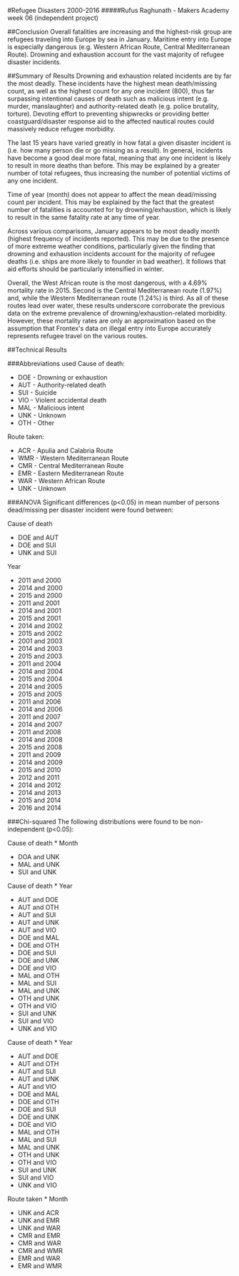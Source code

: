 #Refugee Disasters 2000-2016
#####Rufus Raghunath - Makers Academy week 06 (independent project)


##Conclusion
Overall fatalities are increasing and the highest-risk group are refugees traveling into Europe by sea in January. Maritime entry into Europe is especially dangerous (e.g. Western African Route, Central Mediterranean Route). Drowning and exhaustion account for the vast majority of refugee disaster incidents.

##Summary of Results
Drowning and exhaustion related incidents are by far the most deadly. These incidents have the highest mean death/missing count, as well as the highest count for any one incident (800), thus far surpassing intentional causes of death such as malicious intent (e.g. murder, manslaughter) and authority-related death (e.g. police brutality, torture). Devoting effort to preventing shipwrecks or providing better coastguard/disaster response aid to the affected nautical routes could massively reduce refugee morbidity.

The last 15 years have varied greatly in how fatal a given disaster incident is (i.e. how many person die or go missing as a result). In general, incidents have become a good deal more fatal, meaning that any one incident is likely to result in more deaths than before. This may be explained by a greater number of total refugees, thus increasing the number of potential victims of any one incident.

Time of year (month) does not appear to affect the mean dead/missing count per incident. This may be explained by the fact that the greatest number of fatalities is accounted for by drowning/exhaustion, which is likely to result in the same fatality rate at any time of year.

Across various comparisons, January appears to be most deadly month (highest frequency of incidents reported). This may be due to the presence of more extreme weather conditions, particularly given the finding that drowning and exhaustion incidents account for the majority of refugee deaths (i.e. ships are more likely to founder in bad weather). It follows that aid efforts should be particularly intensified in winter.

Overall, the West African route is the most dangerous, with a 4.69% mortality rate in 2015. Second is the Central Mediterranean route (1.97%) and, while the Western Mediterranean route (1.24%) is third. As all of these routes lead over water, these results underscore corroborate the previous data on the extreme prevalence of drowning/exhaustion-related morbidity. However, these mortality rates are only an approximation based on the assumption that Frontex's data on illegal entry into Europe accurately represents refugee travel on the various routes.


##Technical Results

###Abbreviations used
Cause of death:

- DOE - Drowning or exhaustion
- AUT - Authority-related death
- SUI - Suicide
- VIO - Violent accidental death
- MAL - Malicious intent
- UNK - Unknown
- OTH - Other

Route taken:

- ACR - Apulia and Calabria Route
- WMR - Western Mediterranean Route
- CMR - Central Mediterranean Route
- EMR - Eastern Mediterranean Route
- WAR - Western African Route
- UNK - Unknown


###ANOVA
Significant differences (p<0.05) in mean number of persons dead/missing per disaster incident were found between:

Cause of death

- DOE and AUT
- DOE and SUI
- UNK and SUI

Year

- 2011 and 2000
- 2014 and 2000
- 2015 and 2000
- 2011 and 2001
- 2014 and 2001
- 2015 and 2001
- 2014 and 2002
- 2015 and 2002
- 2001 and 2003
- 2014 and 2003
- 2015 and 2003
- 2011 and 2004
- 2014 and 2004
- 2015 and 2004
- 2014 and 2005
- 2015 and 2005
- 2011 and 2006
- 2014 and 2006
- 2011 and 2007
- 2014 and 2007
- 2011 and 2008
- 2014 and 2008
- 2015 and 2008
- 2011 and 2009
- 2014 and 2009
- 2015 and 2010
- 2012 and 2011
- 2014 and 2012
- 2014 and 2013
- 2015 and 2014
- 2016 and 2014


###Chi-squared
The following distributions were found to be non-independent (p<0.05):

Cause of death * Month

- DOA and UNK
- MAL and UNK
- SUI and UNK

Cause of death * Year

- AUT and DOE
- AUT and OTH
- AUT and SUI
- AUT and UNK
- AUT and VIO
- DOE and MAL
- DOE and OTH
- DOE and SUI
- DOE and UNK
- DOE and VIO
- MAL and OTH
- MAL and SUI
- MAL and UNK
- OTH and UNK
- OTH and VIO
- SUI and UNK
- SUI and VIO
- UNK and VIO


Cause of death * Year

- AUT and DOE
- AUT and OTH
- AUT and SUI
- AUT and UNK
- AUT and VIO
- DOE and MAL
- DOE and OTH
- DOE and SUI
- DOE and UNK
- DOE and VIO
- MAL and OTH
- MAL and SUI
- MAL and UNK
- OTH and UNK
- OTH and VIO
- SUI and UNK
- SUI and VIO
- UNK and VIO

Route taken * Month

- UNK and ACR
- UNK and EMR
- UNK and WAR
- CMR and EMR
- CMR and WAR
- CMR and WMR
- EMR and WAR
- EMR and WMR